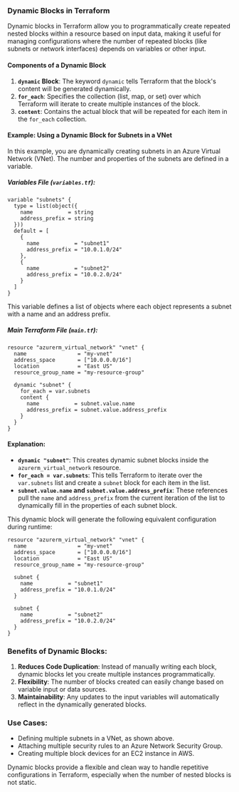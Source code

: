 ### Dynamic Blocks in Terraform

Dynamic blocks in Terraform allow you to programmatically create repeated nested blocks within a resource based on input data, making it useful for managing configurations where the number of repeated blocks (like subnets or network interfaces) depends on variables or other input.

#### Components of a Dynamic Block

1. **`dynamic` Block**: The keyword `dynamic` tells Terraform that the block's content will be generated dynamically.
2. **`for_each`**: Specifies the collection (list, map, or set) over which Terraform will iterate to create multiple instances of the block.
3. **`content`**: Contains the actual block that will be repeated for each item in the `for_each` collection.

#### Example: Using a Dynamic Block for Subnets in a VNet

In this example, you are dynamically creating subnets in an Azure Virtual Network (VNet). The number and properties of the subnets are defined in a variable.

##### Variables File (`variables.tf`):

```hcl
variable "subnets" {
  type = list(object({
    name           = string
    address_prefix = string
  }))
  default = [
    {
      name           = "subnet1"
      address_prefix = "10.0.1.0/24"
    },
    {
      name           = "subnet2"
      address_prefix = "10.0.2.0/24"
    }
  ]
}
```

This variable defines a list of objects where each object represents a subnet with a name and an address prefix.

##### Main Terraform File (`main.tf`):

```hcl
resource "azurerm_virtual_network" "vnet" {
  name                = "my-vnet"
  address_space       = ["10.0.0.0/16"]
  location            = "East US"
  resource_group_name = "my-resource-group"

  dynamic "subnet" {
    for_each = var.subnets
    content {
      name           = subnet.value.name
      address_prefix = subnet.value.address_prefix
    }
  }
}
```

#### Explanation:

- **`dynamic "subnet"`**: This creates dynamic subnet blocks inside the `azurerm_virtual_network` resource.
- **`for_each = var.subnets`**: This tells Terraform to iterate over the `var.subnets` list and create a `subnet` block for each item in the list.
- **`subnet.value.name` and `subnet.value.address_prefix`**: These references pull the `name` and `address_prefix` from the current iteration of the list to dynamically fill in the properties of each subnet block.

This dynamic block will generate the following equivalent configuration during runtime:

```hcl
resource "azurerm_virtual_network" "vnet" {
  name                = "my-vnet"
  address_space       = ["10.0.0.0/16"]
  location            = "East US"
  resource_group_name = "my-resource-group"

  subnet {
    name           = "subnet1"
    address_prefix = "10.0.1.0/24"
  }

  subnet {
    name           = "subnet2"
    address_prefix = "10.0.2.0/24"
  }
}
```

### Benefits of Dynamic Blocks:
1. **Reduces Code Duplication**: Instead of manually writing each block, dynamic blocks let you create multiple instances programmatically.
2. **Flexibility**: The number of blocks created can easily change based on variable input or data sources.
3. **Maintainability**: Any updates to the input variables will automatically reflect in the dynamically generated blocks.

### Use Cases:
- Defining multiple subnets in a VNet, as shown above.
- Attaching multiple security rules to an Azure Network Security Group.
- Creating multiple block devices for an EC2 instance in AWS.

Dynamic blocks provide a flexible and clean way to handle repetitive configurations in Terraform, especially when the number of nested blocks is not static.
